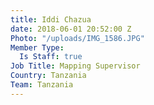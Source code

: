```yaml
---
title: Iddi Chazua
date: 2018-06-01 20:52:00 Z
Photo: "/uploads/IMG_1586.JPG"
Member Type:
  Is Staff: true
Job Title: Mapping Supervisor
Country: Tanzania
Team: Tanzania
---
```

